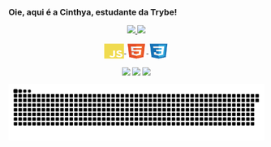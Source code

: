 ### Oie, aqui é a Cinthya, estudante da Trybe!
<div align="center">
  <a href="https://github.com/cinthya-morales">
  <img height="150em" src="https://github-readme-stats.vercel.app/api?username=cinthya-morales&show_icons=true&theme=synthwave&include_all_commits=true&count_private=true"/>
  <img height="150em" src="https://github-readme-stats.vercel.app/api/top-langs/?username=cinthya-morales&layout=compact&langs_count=7&theme=synthwave"/>
</div>
<div style="display: inline_block" align=center ><br>
  <img align="center" alt="Cinthya-Js" height="30" width="40" src="https://raw.githubusercontent.com/devicons/devicon/master/icons/javascript/javascript-plain.svg">
  <img align="center" alt="Cinthya-HTML" height="30" width="40" src="https://raw.githubusercontent.com/devicons/devicon/master/icons/html5/html5-original.svg">
  <img align="center" alt="Cinthya-CSS" height="30" width="40" src="https://raw.githubusercontent.com/devicons/devicon/master/icons/css3/css3-original.svg"><br><br>
</div>
  <div align=center>
    <a href="https://www.linkedin.com/in/cinthya-morales/" target="_blank"><img src="https://img.shields.io/badge/-LinkedIn-%230077B5?style=for-the-badge&logo=linkedin&logoColor=white" height=30px target="_blank"></a> 
    <a href="https://www.instagram.com/cih.morales/" target="_blank"><img src="https://img.shields.io/badge/-Instagram-%23E4405F?style=for-the-badge&logo=instagram&logoColor=white" height=30px target="_blank"></a>
    <a href="https://www.facebook.com/cinthya.cap" target="_blank"><img src="https://img.shields.io/badge/Facebook-1877F2?style=for-the-badge&logo=facebook&logoColor=white"  height=30px target="_blank"></a>
    
![](https://github.com/cinthya-morales/cinthya-morales/blob/output/github-contribution-grid-snake.svg)

  </div>
  
  
  

